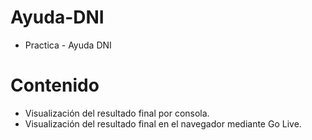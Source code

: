 # Ayuda-DNI
  - Practica - Ayuda DNI 
# Contenido
   - Visualización del resultado final por consola.
   - Visualización del resultado final en el navegador mediante Go Live.
